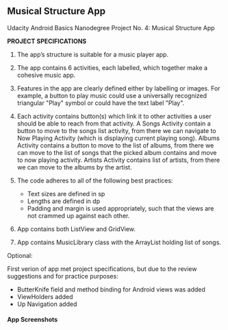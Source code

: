 ## Musical Structure App
Udacity Android Basics Nanodegree Project No. 4: Musical Structure App

<b>PROJECT SPECIFICATIONS</b>

1. The app’s structure is suitable for a music player app.

2. The app contains 6 activities, each labelled, which together make a cohesive music app.

3. Features in the app are clearly defined either by labelling or images. For example, a button to play music could use a     universally recognized triangular "Play" symbol or could have the text label "Play".

4. Each activity contains button(s) which link it to other activities a user should be able to reach from that activity. A Songs Activity contain a button to move to the songs list activity, from there we can navigate to Now Playing Activity (which is displaying current playing song). Albums Activity contains a button to move to the list of albums, from there we can move to the list of songs that the picked album contains and move to now playing activity. Artists Activity contains list of artists, from there we can move to the albums by the artist. 

5. The code adheres to all of the following best practices:
   - Text sizes are defined in sp
   - Lengths are defined in dp
   - Padding and margin is used appropriately, such that the views are not crammed up against each other.
   
6. App contains both ListView and GridView.

7. App contains MusicLibrary class with the ArrayList holding list of songs.

Optional:

First verion of app met project specifications, but due to the review suggestions and for practice purposes:
- ButterKnife field and method binding for Android views was added 
- ViewHolders added
- Up Navigation added



#### App Screenshots 




